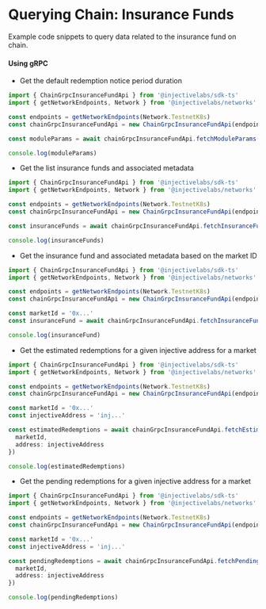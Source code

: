 # Querying Chain: Insurance Funds

Example code snippets to query data related to the insurance fund on chain.

#### Using gRPC

* Get the default redemption notice period duration

```ts
import { ChainGrpcInsuranceFundApi } from '@injectivelabs/sdk-ts'
import { getNetworkEndpoints, Network } from '@injectivelabs/networks'

const endpoints = getNetworkEndpoints(Network.TestnetK8s)
const chainGrpcInsuranceFundApi = new ChainGrpcInsuranceFundApi(endpoints.grpc)

const moduleParams = await chainGrpcInsuranceFundApi.fetchModuleParams()

console.log(moduleParams)
```

* Get the list insurance funds and associated metadata

```ts
import { ChainGrpcInsuranceFundApi } from '@injectivelabs/sdk-ts'
import { getNetworkEndpoints, Network } from '@injectivelabs/networks'

const endpoints = getNetworkEndpoints(Network.TestnetK8s)
const chainGrpcInsuranceFundApi = new ChainGrpcInsuranceFundApi(endpoints.grpc)

const insuranceFunds = await chainGrpcInsuranceFundApi.fetchInsuranceFunds()

console.log(insuranceFunds)
```

* Get the insurance fund and associated metadata based on the market ID

```ts
import { ChainGrpcInsuranceFundApi } from '@injectivelabs/sdk-ts'
import { getNetworkEndpoints, Network } from '@injectivelabs/networks'

const endpoints = getNetworkEndpoints(Network.TestnetK8s)
const chainGrpcInsuranceFundApi = new ChainGrpcInsuranceFundApi(endpoints.grpc)

const marketId = '0x...'
const insuranceFund = await chainGrpcInsuranceFundApi.fetchInsuranceFund(marketId)

console.log(insuranceFund)
```

* Get the estimated redemptions for a given injective address for a market

```ts
import { ChainGrpcInsuranceFundApi } from '@injectivelabs/sdk-ts'
import { getNetworkEndpoints, Network } from '@injectivelabs/networks'

const endpoints = getNetworkEndpoints(Network.TestnetK8s)
const chainGrpcInsuranceFundApi = new ChainGrpcInsuranceFundApi(endpoints.grpc)

const marketId = '0x...'
const injectiveAddress = 'inj...'

const estimatedRedemptions = await chainGrpcInsuranceFundApi.fetchEstimatedRedemptions({
  marketId,
  address: injectiveAddress
})

console.log(estimatedRedemptions)
```

* Get the pending redemptions for a given injective address for a market

```ts
import { ChainGrpcInsuranceFundApi } from '@injectivelabs/sdk-ts'
import { getNetworkEndpoints, Network } from '@injectivelabs/networks'

const endpoints = getNetworkEndpoints(Network.TestnetK8s)
const chainGrpcInsuranceFundApi = new ChainGrpcInsuranceFundApi(endpoints.grpc)

const marketId = '0x...'
const injectiveAddress = 'inj...'

const pendingRedemptions = await chainGrpcInsuranceFundApi.fetchPendingRedemptions({
  marketId,
  address: injectiveAddress
})

console.log(pendingRedemptions)
```

